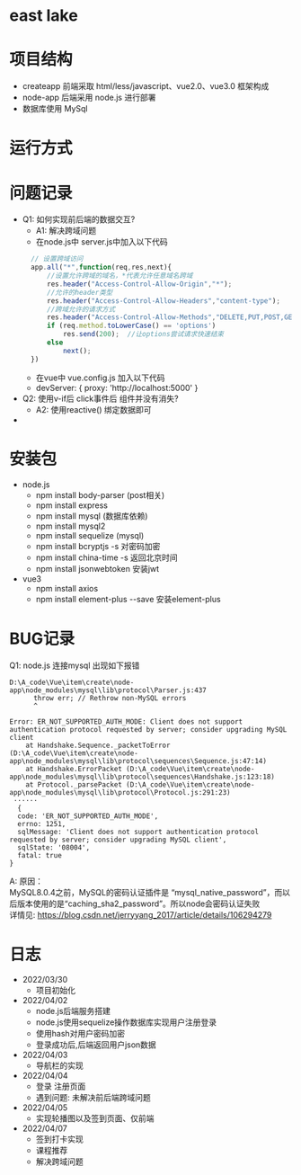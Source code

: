 # east lake

# 项目结构
- createapp 前端采取 html/less/javascript、vue2.0、vue3.0 框架构成
- node-app  后端采用 node.js 进行部署
- 数据库使用 MySql

# 运行方式

# 问题记录
- Q1: 如何实现前后端的数据交互?  
  - A1: 解决跨域问题
  - 在node.js中 server.js中加入以下代码
  ```javascript
    // 设置跨域访问
    app.all("*",function(req,res,next){
        //设置允许跨域的域名，*代表允许任意域名跨域
        res.header("Access-Control-Allow-Origin","*");
        //允许的header类型
        res.header("Access-Control-Allow-Headers","content-type");
        //跨域允许的请求方式 
        res.header("Access-Control-Allow-Methods","DELETE,PUT,POST,GET,OPTIONS");
        if (req.method.toLowerCase() == 'options')
            res.send(200);  //让options尝试请求快速结束
        else
            next();
    })
  ```
  - 在vue中 vue.config.js 加入以下代码
  - devServer: { proxy: 'http://localhost:5000' }
- Q2: 使用v-if后 click事件后 组件并没有消失?
  - A2: 使用reactive() 绑定数据即可  
- 

# 安装包
- node.js
  - npm install body-parser (post相关)
  - npm install express 
  - npm install mysql (数据库依赖)
  - npm install mysql2 
  - npm install sequelize (mysql)
  - npm install bcryptjs -s 对密码加密
  - npm install china-time -s 返回北京时间
  - npm install jsonwebtoken 安装jwt
- vue3
  - npm install axios 
  - npm install element-plus --save 安装element-plus
# BUG记录
Q1: node.js 连接mysql 出现如下报错
```
D:\A_code\Vue\item\create\node-app\node_modules\mysql\lib\protocol\Parser.js:437
      throw err; // Rethrow non-MySQL errors
      ^

Error: ER_NOT_SUPPORTED_AUTH_MODE: Client does not support authentication protocol requested by server; consider upgrading MySQL client
    at Handshake.Sequence._packetToError (D:\A_code\Vue\item\create\node-app\node_modules\mysql\lib\protocol\sequences\Sequence.js:47:14)
    at Handshake.ErrorPacket (D:\A_code\Vue\item\create\node-app\node_modules\mysql\lib\protocol\sequences\Handshake.js:123:18)
    at Protocol._parsePacket (D:\A_code\Vue\item\create\node-app\node_modules\mysql\lib\protocol\Protocol.js:291:23)
 ······
  {
  code: 'ER_NOT_SUPPORTED_AUTH_MODE',
  errno: 1251,
  sqlMessage: 'Client does not support authentication protocol requested by server; consider upgrading MySQL client',
  sqlState: '08004',
  fatal: true
}
```
A: 原因：  
 MySQL8.0.4之前，MySQL的密码认证插件是 “mysql_native_password”，而以后版本使用的是“caching_sha2_password”。所以node会密码认证失败  
 详情见: https://blog.csdn.net/jerryyang_2017/article/details/106294279  

# 日志
- 2022/03/30
  - 项目初始化
- 2022/04/02
  - node.js后端服务搭建
  - node.js使用sequelize操作数据库实现用户注册登录
  - 使用hash对用户密码加密
  - 登录成功后,后端返回用户json数据
- 2022/04/03
  - 导航栏的实现
- 2022/04/04
  - 登录 注册页面
  - 遇到问题: 未解决前后端跨域问题
- 2022/04/05
  - 实现轮播图以及签到页面、仅前端
- 2022/04/07
  - 签到打卡实现
  - 课程推荐
  - 解决跨域问题